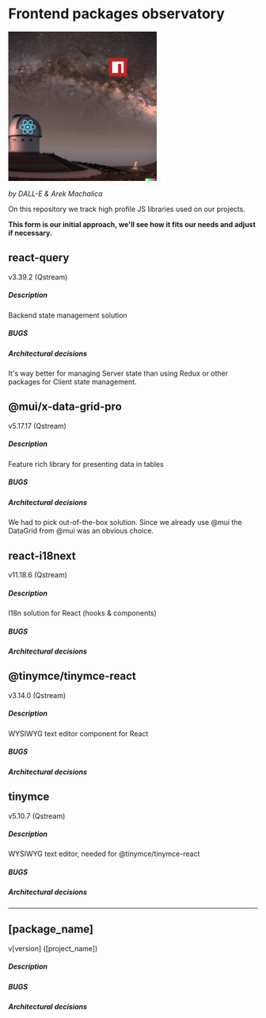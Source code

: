 # Frontend packages observatory

![Logo](Logo%20small.png)

*by DALL-E & Arek Machalica*

On this repository we track high profile JS libraries used on our projects.

**This form is our initial approach, we'll see how it fits our needs and adjust if necessary.**

## react-query 

v3.39.2 (Qstream)

##### Description

Backend state management solution

##### BUGS

##### Architectural decisions

It's way better for managing Server state than using Redux or other packages for Client state management. 

## @mui/x-data-grid-pro

v5.17.17 (Qstream)

##### Description

Feature rich library for presenting data in tables

##### BUGS

##### Architectural decisions

We had to pick out-of-the-box solution. Since we already use @mui the DataGrid from @mui was an obvious choice.

## react-i18next 

v11.18.6 (Qstream)

##### Description

I18n solution for React (hooks & components)

##### BUGS

##### Architectural decisions

## @tinymce/tinymce-react 

v3.14.0 (Qstream)

##### Description

WYSIWYG text editor component for React

##### BUGS

##### Architectural decisions

## tinymce 

v5.10.7 (Qstream)

##### Description

WYSIWYG text editor, needed for @tinymce/tinymce-react

##### BUGS

##### Architectural decisions

----

## [package_name] 

v[version] ([project_name])

##### Description

##### BUGS

##### Architectural decisions
